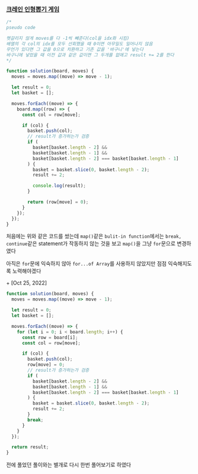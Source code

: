 ### [크레인 인형뽑기 게임](https://programmers.co.kr/learn/courses/30/lessons/64061)

```js
/*
pseudo code

헷갈리지 않게 moves를 다 -1씩 빼준다(col을 idx화 시킴)
배열의 각 col의 idx를 모두 선회했을 때 0이면 아무일도 일어나지 않음
무언가 있다면 그 값을 0으로 치환하고 기존 값을 '바구니'에 넣는다
바구니에 넣었을 때 이전 값과 같은 값이면 그 두개를 없애고 result += 2를 한다
*/
```

```js
function solution(board, moves) {
  moves = moves.map((move) => move - 1);

  let result = 0;
  let basket = [];

  moves.forEach((move) => {
    board.map((row) => {
      const col = row[move];

      if (col) {
        basket.push(col);
        // result가 증가하는가 검증
        if (
          basket[basket.length - 2] &&
          basket[basket.length - 1] &&
          basket[basket.length - 2] === basket[basket.length - 1]
        ) {
          basket = basket.slice(0, basket.length - 2);
          result += 2;

          console.log(result);
        }

        return (row[move] = 0);
      }
    });
  });
}
```
처음에는 위와 같은 코드를 쌌는데 `map()`같은 `bulit-in function`에서는 `break, continue`같은 statement가 작동하지 않는 것을 보고 `map()`을 그냥 `for`문으로 변경하였다

아직은 `for`문에 익숙하지 않아 `for...of Array`를 사용하지 않았지만 점점 익숙해지도록 노력해야겠다

\+ [Oct 25, 2022]

```js
function solution(board, moves) {
  moves = moves.map((move) => move - 1);

  let result = 0;
  let basket = [];

  moves.forEach((move) => {
    for (let i = 0; i < board.length; i++) {
      const row = board[i];
      const col = row[move];

      if (col) {
        basket.push(col);
        row[move] = 0;
        // result가 증가하는가 검증
        if (
          basket[basket.length - 2] &&
          basket[basket.length - 1] &&
          basket[basket.length - 2] === basket[basket.length - 1]
        ) {
          basket = basket.slice(0, basket.length - 2);
          result += 2;
        }
        break;
      }
    }
  });

  return result;
}
```

전에 풀었던 풀이와는 별개로 다시 한번 풀어보기로 하였다

